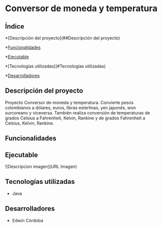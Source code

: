 # Conversor de moneda y temperatura
## Índice
*[Descripción del proyecto](##Descripción del proyecto)

*[Funcionalidades](##Funcionalidades)

*[Ejecutable](#Ejecutable)

*[Tecnologías utilizadas](#Tecnologías utilizadas)

*[Desarrolladores](#Desarrolladores)
## Descripción del proyecto
Proyecto Conversor de moneda y temperatura. Convierte pesos colombianos a dólares, euros, libras esterlinas, yen japonés, won surcoreano y viceversa. También realiza conversión de temperaturas de grados Celsius a Fahrenheit, Kelvin, Rankine y de grados Fahrenheit a Celsius, Kelvin, Rankine.
## Funcionalidades
## Ejecutable
![Descripcion imagen](URL Imagen)
## Tecnologías utilizadas
- Java
## Desarrolladores
- Edwin Córdoba
